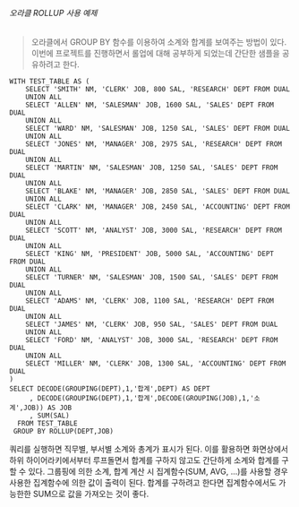 ###### 오라클 ROLLUP 사용 예제 #####

> 오라클에서 GROUP BY 함수를 이용하여 소계와 합계를 보여주는 방법이 있다.  
이번에 프로젝트를 진행하면서 롤업에 대해 공부하게 되었는데 간단한 샘플을 공유하려고 한다.

~~~
WITH TEST_TABLE AS (
    SELECT 'SMITH' NM, 'CLERK' JOB, 800 SAL, 'RESEARCH' DEPT FROM DUAL 
    UNION ALL
    SELECT 'ALLEN' NM, 'SALESMAN' JOB, 1600 SAL, 'SALES' DEPT FROM DUAL 
    UNION ALL
    SELECT 'WARD' NM, 'SALESMAN' JOB, 1250 SAL, 'SALES' DEPT FROM DUAL 
    UNION ALL
    SELECT 'JONES' NM, 'MANAGER' JOB, 2975 SAL, 'RESEARCH' DEPT FROM DUAL 
    UNION ALL
    SELECT 'MARTIN' NM, 'SALESMAN' JOB, 1250 SAL, 'SALES' DEPT FROM DUAL 
    UNION ALL
    SELECT 'BLAKE' NM, 'MANAGER' JOB, 2850 SAL, 'SALES' DEPT FROM DUAL 
    UNION ALL
    SELECT 'CLARK' NM, 'MANAGER' JOB, 2450 SAL, 'ACCOUNTING' DEPT FROM DUAL 
    UNION ALL
    SELECT 'SCOTT' NM, 'ANALYST' JOB, 3000 SAL, 'RESEARCH' DEPT FROM DUAL 
    UNION ALL
    SELECT 'KING' NM, 'PRESIDENT' JOB, 5000 SAL, 'ACCOUNTING' DEPT FROM DUAL 
    UNION ALL
    SELECT 'TURNER' NM, 'SALESMAN' JOB, 1500 SAL, 'SALES' DEPT FROM DUAL 
    UNION ALL
    SELECT 'ADAMS' NM, 'CLERK' JOB, 1100 SAL, 'RESEARCH' DEPT FROM DUAL 
    UNION ALL
    SELECT 'JAMES' NM, 'CLERK' JOB, 950 SAL, 'SALES' DEPT FROM DUAL 
    UNION ALL
    SELECT 'FORD' NM, 'ANALYST' JOB, 3000 SAL, 'RESEARCH' DEPT FROM DUAL 
    UNION ALL
    SELECT 'MILLER' NM, 'CLERK' JOB, 1300 SAL, 'ACCOUNTING' DEPT FROM DUAL
)
SELECT DECODE(GROUPING(DEPT),1,'합계',DEPT) AS DEPT
     , DECODE(GROUPING(DEPT),1,'합계',DECODE(GROUPING(JOB),1,'소계',JOB)) AS JOB
     , SUM(SAL)
  FROM TEST_TABLE
 GROUP BY ROLLUP(DEPT,JOB)
~~~
 
 쿼리를 실행하면 직무별, 부서별 소계와 총계가 표시가 된다.
 이를 활용하면 화면상에서 하위 하이어라키에서부터 루프돌면서 합계를 구하지 않고도 간단하게 소계와 합계를 구할 수 있다.
 그룹핑에 의한 소계, 합계 계산 시 집계함수(SUM, AVG, ...)를 사용할 경우 사용한 집계함수에 의한 값이 출력이 된다.
 합계를 구하려고 한다면 집계함수에서도 가능한한 SUM으로 값을 가져오는 것이 좋다.
